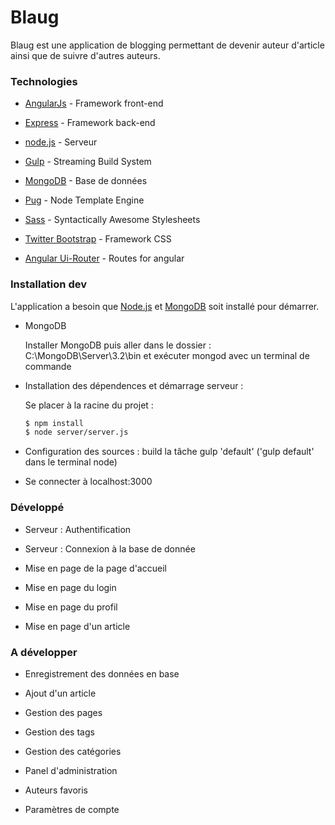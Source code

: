 # Blaug

Blaug est une application de blogging permettant de devenir auteur d'article ainsi que de suivre d'autres auteurs.

### Technologies

* [AngularJs] - Framework front-end

* [Express] - Framework back-end

* [node.js] - Serveur

* [Gulp] - Streaming Build System

* [MongoDB] - Base de données

* [Pug] - Node Template Engine

* [Sass] - Syntactically Awesome Stylesheets

* [Twitter Bootstrap] - Framework CSS

* [Angular Ui-Router] - Routes for angular

### Installation dev

 L'application a besoin que [Node.js](https://nodejs.org/) et [MongoDB](https://www.mongodb.com) soit installé pour démarrer.

- MongoDB

	Installer MongoDB puis aller dans le dossier :
	C:\MongoDB\Server\3.2\bin et exécuter mongod avec un terminal de commande

- Installation des dépendences et démarrage serveur : 

 	Se placer à la racine du projet : 
	
	```sh
	$ npm install
	$ node server/server.js
	```

- Configuration des sources : build la tâche gulp 'default' ('gulp default' dans le terminal node)

- Se connecter à localhost:3000


### Développé

  - Serveur : Authentification

  - Serveur : Connexion à la base de donnée

  - Mise en page de la page d'accueil

  - Mise en page du login

  - Mise en page du profil
  
  - Mise en page d'un article


### A développer

  - Enregistrement des données en base

  - Ajout d'un article

  - Gestion des pages

  - Gestion des tags

  - Gestion des catégories

  - Panel d'administration

  - Auteurs favoris

  - Paramètres de compte


[AngularJs]: <http://angularjs.org>

[Express]: <http://expressjs.com>

[node.js]: <http://nodejs.org>

[Gulp]: <http://gulpjs.com>

[MongoDB]: <https://www.mongodb.com>

[Pug]: <http://jade-lang.com>

[Sass]: <http://sass-lang.com>

[Twitter Bootstrap]: <http://twitter.github.com/bootstrap/>

[Angular Ui-Router]: <https://github.com/angular-ui/ui-router>